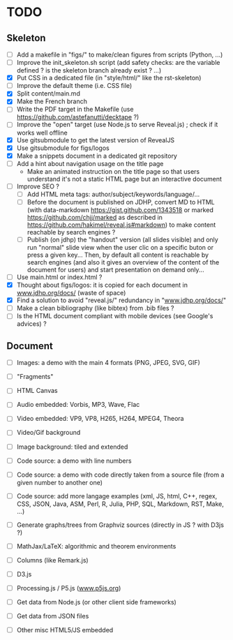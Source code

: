 # TODO

## Skeleton

- [ ] Add a makefile in "figs/" to make/clean figures from scripts (Python,
      ...)
- [ ] Improve the init_skeleton.sh script (add safety checks: are the variable
      defined ? is the skeleton branch already exist ? ...)
- [x] Put CSS in a dedicated file (in "style/html/" like the rst-skeleton)
- [ ] Improve the default theme (i.e. CSS file)
- [x] Split content/main.md
- [x] Make the French branch
- [ ] Write the PDF target in the Makefile (use https://github.com/astefanutti/decktape ?)
- [ ] Improve the "open" target (use Node.js to serve Reveal.js) ; check if it works well offline
- [x] Use gitsubmodule to get the latest version of RevealJS
- [x] Use gitsubmodule for figs/logos
- [x] Make a snippets document in a dedicated git repository
- [ ] Add a hint about navigation usage on the title page
    - Make an animated instruction on the title page so that users
      understand it's not a static HTML page but an interactive document
- [ ] Improve SEO ?
    - [ ] Add HTML meta tags: author/subject/keywords/language/...
    - [ ] Before the document is published on JDHP, convert MD to HTML (with
          data-markdown https://gist.github.com/1343518 or marked
          https://github.com/chjj/marked as described in
          https://github.com/hakimel/reveal.js#markdown) to make content
          reachable by search engines ?
    - [ ] Publish (on jdhp) the "handout" version (all slides visible)
          and only run "normal" slide view when the user clic on a specific buton 
          or press a given key... Then, by default all content is reachable
          by search engines (and also it gives an overview of the content
          of the document for users) and start presentation on demand only...
- [ ] Use main.html or index.html ?
- [x] Thought about figs/logos: it is copied for each document in
      www.jdhp.org/docs/ (waste of space)
- [x] Find a solution to avoid "reveal.js/" redundancy in "www.jdhp.org/docs/"
- [ ] Make a clean bibliography (like bibtex) from .bib files ?
- [ ] Is the HTML document compliant with mobile devices (see Google's
      advices) ?

## Document

- [ ] Images: a demo with the main 4 formats (PNG, JPEG, SVG, GIF)
- [ ] "Fragments"
- [ ] HTML Canvas
- [ ] Audio embedded: Vorbis, MP3, Wave, Flac
- [ ] Video embedded: VP9, VP8, H265, H264, MPEG4, Theora
- [ ] Video/Gif background
- [ ] Image background: tiled and extended
- [ ] Code source: a demo with line numbers
- [ ] Code source: a demo with code directly taken from a source file (from a given number to another one)
- [ ] Code source: add more langage examples (xml, JS, html, C++, regex, CSS, JSON, Java, ASM, Perl, R, Julia, PHP, SQL, Markdown, RST, Make, ...)
- [ ] Generate graphs/trees from Graphviz sources (directly in JS ? with D3js ?)
- [ ] MathJax/LaTeX: algorithmic and theorem environments
- [ ] Columns (like Remark.js)
- [ ] D3.js
- [ ] Processing.js / P5.js (www.p5js.org)
- [ ] Get data from Node.js (or other client side frameworks)
- [ ] Get data from JSON files
- [ ] Other misc HTML5/JS embedded

